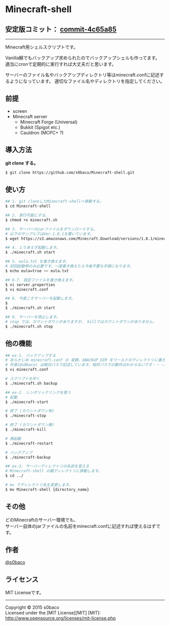 # Minecraft-shell
## 安定版コミット： [commit-4c65a85](https://github.com/s0baco/Minecraft-shell/commit/4c65a8557871da26b86ff348e8cda1406ff190a1)
-----
Minecraft用シェルスクリプトです。  

Vanilla鯖でもバックアップ求められたのでバックアップシェルも作ってます。  
適当にcronで定期的に実行すれば大丈夫だと思います。  

サーバーのファイル名やバックアップディレクトリ等はminecraft.confに記述するようになっています。
適切なファイル名やディレクトリを指定してください。

## 前提
* screen
* Minecraft server
  - Minecraft Forge (Universal)
  - Bukkit (Spigot etc.)
  - Cauldron (MCPC+ ?)

## 導入方法

**git clone する。**
```bash
$ git clone https://github.com/s0baco/Minecraft-shell.git
```

## 使い方
```bash
## 1. git cloneしたMinecraft-shellへ移動する。
$ cd Minecraft-shell

## 2. 実行可能にする。
$ chmod +x minecraft.sh

## 3. サーバーのjarファイルをダウンロードする。
# 以下のサンプルではVer.1.8.1を置いています。
$ wget https://s3.amazonaws.com/Minecraft.Download/versions/1.8.1/minecraft_server.1.8.1.jar

## 4. とりあえず起動します。
$ ./minecraft.sh start

## 5. eula.txt を書き換えます。
# 初回起動時のみ必要です。一度書き換えたら今後不要な手順になります。
$ echo eula=true >> eula.txt

## 6-7. 設定ファイルを書き換えます。
$ vi server.properties
$ vi minecraft.conf

## 8. 今度こそサーバーを起動します。
$
$ ./minecraft.sh start

## 9. サーバーを停止します。
# stop では、カウントダウンがありますが、 killではカウントダウンがありません。
$ ./minecraft.sh stop
```
## 他の機能
```bash
## ex-1. バックアップする
# あらかじめ minecraft.conf の 変数、$BACKUP_DIR をワールドのディレクトリに書き換えます。
# 作者(@s0baco) は絶対パスで記述しています。相対パスでの動作はわからないです・・・。
$ vi minecraft.conf

# スクリプトを叩く
$ ./minecraft.sh backup

## ex-2. シンボリックリンクを使う 
# 起動
$ ./minecraft-start

# 終了 (カウントダウン有)
$ ./minecraft-stop

# 終了 (カウントダウン無)
$ ./minecraft-kill

# 再起動
$ ./minecraft-restart

# バックアップ
$ ./minecraft-backup

## ex-3. サーバーディレクトリの名前を変える
# Minecraft-shell の親ディレクトリに移動します。
$ cd ../

# mv でディレクトリ名を変更します。
$ mv Minecraft-shell {directory_name}
```
## その他
どのMinecraftのサーバー環境でも、  
サーバー自体のjarファイルの名前をminecraft.confに記述すれば使えるはずです。  

## 作者
[@s0baco](http://twitter.com/s0baco)

## ライセンス
MIT Licenseです。

-----
Copyright &copy; 2015 s0baco  
Licensed under the [MIT License][MIT]
[MIT]: http://www.opensource.org/licenses/mit-license.php
